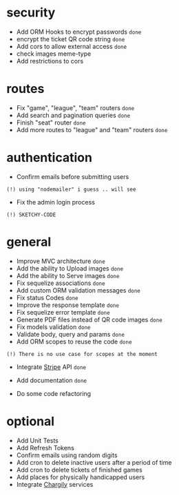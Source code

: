 # security
- Add ORM Hooks to encrypt passwords `done`
- encrypt the ticket QR code string `done`
- Add cors to allow external access `done`
- check images meme-type
- Add restrictions to cors


# routes
- Fix "game", "league", "team" routers `done`
- Add search and pagination queries `done`
- Finish "seat" router `done`
- Add more routes to "league" and "team" routers `done`


# authentication
- Confirm emails before submitting users
```
(!) using "nodemailer" i guess .. will see
```
- Fix the admin login process
```
(!) SKETCHY-CODE
```

# general
- Improve MVC architecture `done`
- Add the ability to Upload images `done`
- Add the ability to Serve images `done`
- Fix sequelize associations `done`
- Add custom ORM validation messages `done`
- Fix status Codes `done`
- Improve the response template `done`
- Fix sequelize error template `done`
- Generate PDF files instead of QR code images `done`
- Fix models validation `done`
- Validate body, query and params `done`
- Add ORM scopes to reuse the code `done`
```
(!) There is no use case for scopes at the moment
```
- Integrate [Stripe](https://www.stripe.com) API `done`
- Add documentation `done`

- Do some code refactoring


# optional
- Add Unit Tests
- Add Refresh Tokens
- Confirm emails using random digits
- Add cron to delete inactive users after a period of time
- Add cron to delete tickets of finished games
- Add places for physically handicapped users
- Integrate [Chargily](https://github.com/Chargily/chargily-epay-js) services